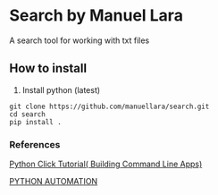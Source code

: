 # Search by Manuel Lara

A search tool for working with txt files

## How to install
1. Install python (latest)
```
git clone https://github.com/manuellara/search.git
cd search
pip install .
```

### References 
[Python Click Tutorial( Building Command Line Apps)](https://www.youtube.com/playlist?list=PLJ39kWiJXSizF1shhf2rHi-aA1yjt7rtX)

[PYTHON AUTOMATION](https://www.youtube.com/playlist?list=PLKvQZ5ahnOLQSNyEe2c9j4NCVGxIuw0Cp)
